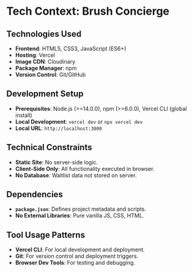 # Tech Context: Brush Concierge

## Technologies Used
- **Frontend**: HTML5, CSS3, JavaScript (ES6+)
- **Hosting**: Vercel
- **Image CDN**: Cloudinary
- **Package Manager**: npm
- **Version Control**: Git/GitHub

## Development Setup
- **Prerequisites**: Node.js (>=14.0.0), npm (>=6.0.0), Vercel CLI (global install)
- **Local Development**: `vercel dev` or `npx vercel dev`
- **Local URL**: `http://localhost:3000`

## Technical Constraints
- **Static Site**: No server-side logic.
- **Client-Side Only**: All functionality executed in browser.
- **No Database**: Waitlist data not stored on server.

## Dependencies
- **`package.json`**: Defines project metadata and scripts.
- **No External Libraries**: Pure vanilla JS, CSS, HTML.

## Tool Usage Patterns
- **Vercel CLI**: For local development and deployment.
- **Git**: For version control and deployment triggers.
- **Browser Dev Tools**: For testing and debugging.
